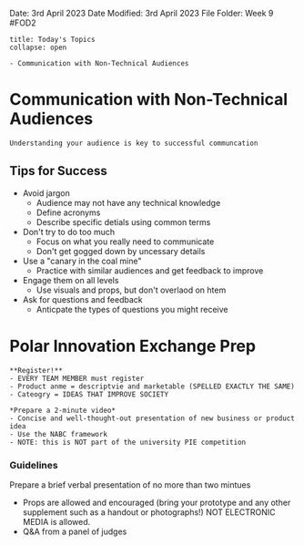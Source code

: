 Date: 3rd April 2023
Date Modified: 3rd April 2023
File Folder: Week 9
#FOD2  

```ad-abstract
title: Today's Topics
collapse: open

- Communication with Non-Technical Audiences

```

# Communication with Non-Technical Audiences

```ad-important
Understanding your audience is key to successful communcation
```

## Tips for Success

- Avoid jargon
	- Audience may not have any technical knowledge
	- Define acronyms
	- Describe specific detials using common terms
- Don't try to do too much
	- Focus on what you really need to communicate
	- Don't get gogged down by uncessary details
- Use a "canary in the coal mine"
	- Practice with similar audiences and get feedback to improve
- Engage them on all levels
	- Use visuals and props, but don't overlaod on htem
- Ask for questions and feedback
	- Anticpate the types of questions you might receive

# Polar Innovation Exchange Prep

```ad-todo
**Register!**
- EVERY TEAM MEMBER must register
- Product anme = descriptvie and marketable (SPELLED EXACTLY THE SAME)
- Cateogry = IDEAS THAT IMPROVE SOCIETY
```

```ad-warning
*Prepare a 2-minute video*
- Concise and well-thought-out presentation of new business or product idea
- Use the NABC framework
- NOTE: this is NOT part of the university PIE competition
```

### Guidelines

Prepare a brief verbal presentation of no more than two mintues
- Props are allowed and encouraged (bring your prototype and any other supplement such as a handout or photographs!) NOT ELECTRONIC MEDIA is allowed.
- Q&A from a panel of judges






